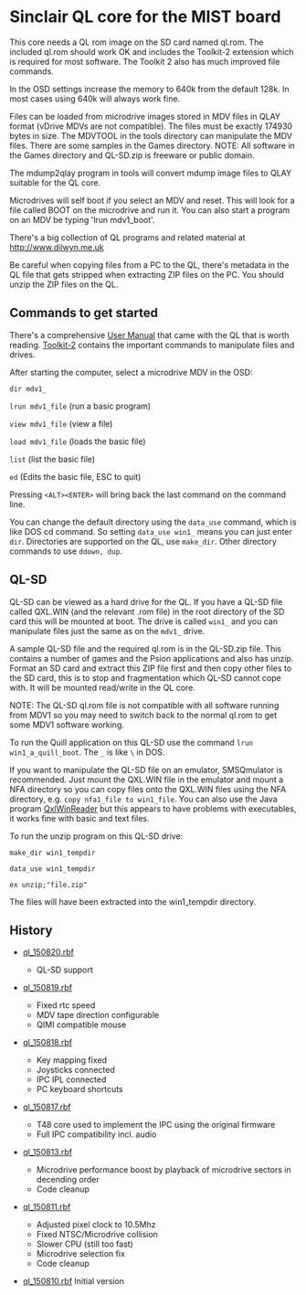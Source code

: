 Sinclair QL core for the MIST board
===================================

This core needs a QL rom image on the SD card named ql.rom. The included ql.rom should work OK and includes the Toolkit-2 extension which is required for most software. The Toolkit 2 also has much improved file commands.

In the OSD settings increase the memory to 640k from the default 128k. In most cases using 640k will always work fine.

Files can be loaded from microdrive images stored in MDV files in QLAY format (vDrive MDVs are not compatible). The files must be exactly 174930 bytes in size. The MDVTOOL in the tools directory can manipulate the MDV files. There are some samples in the Games directory. NOTE: All software in the Games directory and QL-SD.zip is freeware or public domain.

The mdump2qlay program in tools will convert mdump image files to QLAY suitable for the QL core.

Microdrives will self boot if you select an MDV and reset. This will look for a file called BOOT on the microdrive and run it. You can also start a program on an MDV be typing 'lrun mdv1_boot'.

There's a big collection of QL programs and related material at http://www.dilwyn.me.uk

Be careful when copying files from a PC to the QL, there's metadata in the QL file that gets stripped when extracting ZIP files on the PC. You should unzip the ZIP files on the QL. 

## Commands to get started
 
There's a comprehensive [User Manual](https://archive.org/details/sinclair-ql-user-guide) that came with the QL that is worth reading. [Toolkit-2](http://www.dilwyn.me.uk/pe/TK2.pdf) contains the important commands to manipulate files and drives.

After starting the computer, select a microdrive MDV in the OSD:

`dir mdv1_`

`lrun mdv1_file` (run a basic program)

`view mdv1_file` (view a file)

`load mdv1_file` (loads the basic file)

`list` (list the basic file)

`ed` (Edits the basic file, ESC to quit)

Pressing `<ALT><ENTER>` will bring back the last command on the command line.

You can change the default directory using the `data_use` command, which is like DOS cd command. So setting `data_use win1_` means you can just enter `dir`. Directories are supported on the QL, use `make_dir`. Other directory commands to use `ddown, dup`.

## QL-SD

QL-SD can be viewed as a hard drive for the QL. If you have a QL-SD file called QXL.WIN (and the relevant .rom file) in the root directory of the SD card this will be mounted at boot. The drive is called `win1_` and you can manipulate files just the same as on the `mdv1_` drive.

A sample QL-SD file and the required ql.rom is in the QL-SD.zip file. This contains a number of games and the Psion applications and also has unzip. Format an SD card and extract this ZIP file first and then copy other files to the SD card, this is to stop and fragmentation which QL-SD cannot cope with. It will be mounted read/write in the QL core.

NOTE: The QL-SD ql.rom file is not compatible with all software running from MDV1 so you may need to switch back to the normal ql.rom to get some MDV1 software working.

To run the Quill application on this QL-SD use the command `lrun win1_a_quill_boot`. The `_` is like `\` in DOS.

If you want to manipulate the QL-SD file on an emulator, SMSQmulator is recommended. Just mount the QXL.WIN file in the emulator and mount a NFA directory so you can copy files onto the QXL.WIN files using the NFA directory, e.g. `copy nfa1_file to win1_file`. You can also use the Java program [QxlWinReader](http://www.wlenerz.com/qlstuff/#qxlwinr) but this appears to have problems with executables, it works fine with basic and text files.

To run the unzip program on this QL-SD drive:

`make_dir win1_tempdir`

`data_use win1_tempdir`

`ex unzip;"file.zip"`

The files will have been extracted into the win1_tempdir directory.

History
-------
* [ql_150820.rbf](https://github.com/mist-devel/mist-binaries/raw/master/cores/ql/ql_150820.rbf)
  - QL-SD support

* [ql_150819.rbf](https://github.com/mist-devel/mist-binaries/raw/master/cores/ql/old/ql_150819.rbf)
  - Fixed rtc speed
  - MDV tape direction configurable
  - QIMI compatible mouse

* [ql_150818.rbf](https://github.com/mist-devel/mist-binaries/raw/master/cores/ql/old/ql_150818.rbf)
  - Key mapping fixed
  - Joysticks connected
  - IPC IPL connected
  - PC keyboard shortcuts

* [ql_150817.rbf](https://github.com/mist-devel/mist-binaries/raw/master/cores/ql/old/ql_150817.rbf)
  - T48 core used to implement the IPC using the original firmware
  - Full IPC compatibility incl. audio

* [ql_150813.rbf](https://github.com/mist-devel/mist-binaries/raw/master/cores/ql/old/ql_150813.rbf)
  - Microdrive performance boost by playback of microdrive sectors in decending order
  - Code cleanup

* [ql_150811.rbf](https://github.com/mist-devel/mist-binaries/raw/master/cores/ql/old/ql_150811.rbf)
  - Adjusted pixel clock to 10.5Mhz
  - Fixed NTSC/Microdrive collision
  - Slower CPU (still too fast)
  - Microdrive selection fix
  - Code cleanup

* [ql_150810.rbf](https://github.com/mist-devel/mist-binaries/raw/master/cores/ql/old/ql_150810.rbf) Initial version
